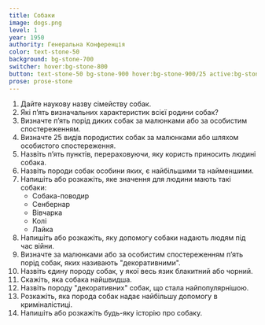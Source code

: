 ```yaml
---
title: Собаки
image: dogs.png
level: 1
year: 1950
authority: Генеральна Конференція
color: text-stone-50
background: bg-stone-700
switcher: hover:bg-stone-800
button: text-stone-50 bg-stone-900 hover:bg-stone-900/25 active:bg-stone-600
prose: prose-stone
---
```


1. Дайте наукову назву сімейству собак.
2. Які пʼять визначальних характеристик всієї родини собак?
3. Визначте пʼять порід диких собак за малюнками або за особистим спостереженням.
4. Визначте 25 видів породистих собак за малюнками або шляхом особистого спостереження.
5. Назвіть пʼять пунктів, перераховуючи, яку користь приносить людині собака.
6. Назвіть породи собак особини яких, є найбільшими та найменшими.
7. Напишіть або розкажіть, яке значення для людини мають такі собаки:
   - Собака-поводир
   - Сенбернар
   - Вівчарка
   - Колі
   - Лайка
8. Напишіть або розкажіть, яку допомогу собаки надають людям під час війни.
9. Визначте за малюнками або за особистим спостереженням пʼять порід собак, яких називають "декоративними".
10. Назвіть єдину породу собак, у якої весь язик блакитний або чорний.
11. Скажіть, яка собака найшвидша.
12. Назвіть породу "декоративних" собак, що стала найпопулярнішою.
13. Розкажіть, яка порода собак надає найбільшу допомогу в криміналістиці.
14. Напишіть або розкажіть будь-яку історію про собаку.
